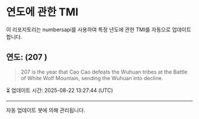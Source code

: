 
# 연도에 관한 TMI

이 리포지토리는 numbersapi를 사용하여 특정 년도에 관한 TMI를 자동으로 업데이트합니다.

## 연도: (207 )
> 207 is the year that Cao Cao defeats the Wuhuan tribes at the Battle of White Wolf Mountain, sending the Wuhuan into decline.

⏳ 업데이트 시간: 2025-08-22 13:27:44 (UTC)

---
자동 업데이트 봇에 의해 관리됩니다.
